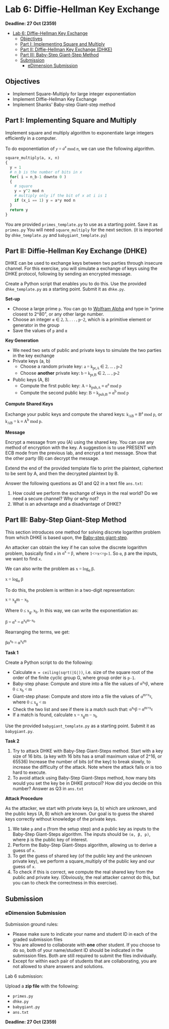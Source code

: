 # Lab 6: Diffie-Hellman Key Exchange

**Deadline: 27 Oct (2359)**

- [Lab 6: Diffie-Hellman Key Exchange](#lab-6-diffie-hellman-key-exchange)
  - [Objectives](#objectives)
  - [Part I: Implementing Square and Multiply](#part-i-implementing-square-and-multiply)
  - [Part II: Diffie-Hellman Key Exchange (DHKE)](#part-ii-diffie-hellman-key-exchange-dhke)
  - [Part III: Baby-Step Giant-Step Method](#part-iii-baby-step-giant-step-method)
  - [Submission](#submission)
    - [eDimension Submission](#edimension-submission)

## Objectives

- Implement Square-Multiply for large integer exponentiation
- Implement Diffie-Hellman Key Exchange
- Implement Shanks' Baby-step Giant-step method

## Part I: Implementing Square and Multiply

Implement square and multiply algorithm to exponentiate large integers efficiently in a computer.

To do exponentiation of <span style="font-family:serif"><i>y</i> = <i>a<sup>x</sup></i> mod <i>n</i></span>, we can use the following algorithm.

```python
square_multiply(a, x, n)
{
  y = 1
  # n_b is the number of bits in x
  for( i = n_b-1 downto 0 )
  {
    # square
    y = y^2 mod n
    # multiply only if the bit of x at i is 1
    if (x_i == 1) y = a*y mod n
  }
  return y
}
```

You are provided `primes_template.py` to use as a starting point. Save it as `primes.py` You will need `square_multiply` for the next section. (it is imported by `dhke_template.py` and `babygiant_template.py`)

## Part II: Diffie-Hellman Key Exchange (DHKE)

DHKE can be used to exchange keys between two parties through insecure channel. For this exercise, you will simulate a exchange of keys using the DHKE protocol, following by sending an encrypted message.

Create a Python script that enables you to do this. Use the provided `dhke_template.py` as a starting point. Submit it as `dhke.py`.

**Set-up**

- Choose a large prime `p`. You can go to [Wolfram Alpha](http://www.wolframalpha.com) and type in "prime closest to 2^80", or any other large number.
- Choose an integer `α` <span style="font-family:serif">∈ 2, 3, . . . , p−2</span>, which is a primitive element or generator in the group
- Save the values of `p` and `α`

**Key Generation**

- We need two sets of public and private keys to simulate the two parties in the key exchange
- Private keys (a, b)
  - Choose a random private key: <span style="font-family:serif">a = k<sub>pr,A</sub> ∈ 2, ... , p-2</span>
  - Choose **another** private key: <span style="font-family:serif">b = k<sub>pr,B</sub> ∈ 2, ... , p-2</span>
- Public keys (A, B)
  - Compute the first public key: <span style="font-family:serif">A = k<sub>pub,A</sub> ≡ α<sup>a</sup> mod p</span>
  - Compute the second public key: <span style="font-family:serif">B = k<sub>pub,B</sub> ≡ α<sup>b</sup> mod p</span>

**Compute Shared Keys**

Exchange your public keys and compute the shared keys: <span style="font-family:serif">k<sub>AB</sub> ≡ B<sup>a</sup> mod p</span>, or <span style="font-family:serif">k<sub>AB</sub> = k ≡ A<sup>b</sup> mod p</span>.

**Message**

Encrypt a message from you (A) using the shared key. You can use any method of encryption with the key. A suggestion is to use PRESENT with ECB mode from the previous lab, and encrypt a text message. Show that the other party (B) can decrypt the message.

Extend the end of the provided template file to print the plaintext, ciphertext to be sent by A, and then the decrypted plaintext by B.

Answer the following questions as Q1 and Q2 in a text file `ans.txt`:

1. How could we perform the exchange of keys in the real world? Do we need a secure channel? Why or why not?
2. What is an advantage and a disadvantage of DHKE?

## Part III: Baby-Step Giant-Step Method

This section introduces one method for solving discrete logarithm problem from which DHKE is based upon, the [Baby-step giant-step](https://en.wikipedia.org/wiki/Baby-step_giant-step).

An attacker can obtain the key if he can solve the discrete logarithm problem, basically find `x` in <span style="font-family:serif">α<sup>x</sup> = β</span>, where <span style="font-family:serif">1<=x<=p-1</span>. So `α`, `β` are the inputs, we want to find `x`.

We can also write the problem as <span style="font-family:serif">x = log<sub>α</sub> β</span>.

<span style="font-family:serif">x = log<sub>α</sub> β</span>

To do this, the problem is written in a two-digit representation:

<span style="font-family:serif">x = x<sub>g</sub>m − x<sub>b</sub></span>

Where <span style="font-family:serif">0 ≤ x<sub>g</sub>, x<sub>b</sub></span>. In this way, we can write the exponentiation as:

<span style="font-family:serif">β = α<sup>x</sup> = α<sup>x<sub>g</sub>m−x<sub>b</sub></sup></span>

Rearranging the terms, we get:

<span style="font-family:serif">βα<sup>x<sub>b</sub></sup> = α<sup>x<sub>g</sub>m</sup></span>

**Task 1**

Create a Python script to do the following:

- Calculate `m = ceiling(sqrt(|G|))`, i.e. size of the square root of the order of the finite cyclic group G, where group order is `p-1`.
- Baby-step phase: Compute and store into a file the values of <span style="font-family:serif">α<sup>x<sub>b</sub></sup>β</span>, where <span style="font-family:serif">0 ≤ x<sub>b</sub> < m</span>
- Giant-step phase: Compute and store into a file the values of <span style="font-family:serif">α<sup>m×x<sub>g</sub></sup></span>, where <span style="font-family:serif">0 ≤ x<sub>g</sub> < m</span>
- Check the two list and see if there is a match such that: <span style="font-family:serif">α<sup>x<sub>b</sub></sup>β = α<sup>m×x<sub>g</sub></sup></span>
- If a match is found, calculate <span style="font-family:serif">x = x<sub>g</sub>m − x<sub>b</sub></span>

Use the provided `babygiant_template.py` as a starting point. Submit it as `babygiant.py`.

**Task 2**

1. Try to attack DHKE with Baby-Step Giant-Steps method. Start with a key size of 16 bits. (a key with 16 bits has a small maximum value of 2^16, or 65536) Increase the number of bits (of the key) to break slowly, to increase the difficulty of the attack. Note where the attack fails or is too hard to execute.
2. To avoid attack using Baby-Step Giant-Steps method, how many bits would you set the key be in DHKE protocol? How did you decide on this number? Answer as Q3 in `ans.txt`

**Attack Procedure**

As the attacker, we start with private keys (a, b) which are unknown, and the public keys (A, B) which are known. Our goal is to guess the shared keys correctly without knowledge of the private keys.

1. We take `p` and `α` (from the setup step) and a public key as inputs to the Baby-Step Giant-Steps algorithm. The inputs should be `(α, β, p)`, where `β` is the public key of interest.
2. Perform the Baby-Step Giant-Steps algorithm, allowing us to derive a guess of `x`.
3. To get the guess of shared key (of the public key and the unknown private key), we perform a square_multiply of the public key and our guess of `x`.
4. To check if this is correct, we compute the real shared key from the public and private key. (Obviously, the real attacker cannot do this, but you can to check the correctness in this exercise).

## Submission

### eDimension Submission

Submission ground rules:

- Please make sure to indicate your name and student ID in each of the graded submission files
- You are allowed to collaborate with **one** other student. If you choose to do so, both of your name/student ID should be indicated in the submission files. Both are still required to submit the files individually.
- Except for within each pair of students that are collaborating, you are not allowed to share answers and solutions.

Lab 6 submission:

Upload a **zip file** with the following:

- `primes.py`
- `dhke.py`
- `babygiant.py`
- `ans.txt`

**Deadline: 27 Oct (2359)**
